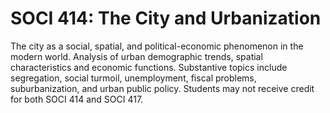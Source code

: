 # SOCI 414: The City and Urbanization

The city as a social, spatial, and political-economic phenomenon in the modern world. Analysis of urban demographic trends, spatial characteristics and economic functions. Substantive topics include segregation, social turmoil, unemployment, fiscal problems, suburbanization, and urban public policy. Students may not receive credit for both SOCI 414 and SOCI 417.